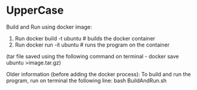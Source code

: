 # UpperCase
Build and Run using docker image:
1. Run docker build -t ubuntu # builds the docker container
2. Run docker run -it ubuntu # runs the program on the container

(tar file saved using the following command on terminal - docker save ubuntu >image.tar.gz)


Older information (before adding the docker process):
To build and run the program, run on terminal the following line:
bash BuildAndRun.sh
